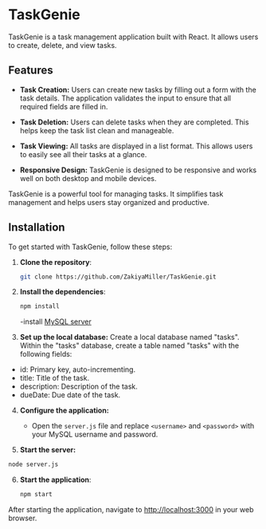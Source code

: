 # **TaskGenie**

TaskGenie is a task management application built with React. It allows users to create, delete, and view tasks.

## **Features**

- **Task Creation:** Users can create new tasks by filling out a form with the task details. The application validates the input to ensure that all required fields are filled in.

- **Task Deletion:** Users can delete tasks when they are completed. This helps keep the task list clean and manageable.

- **Task Viewing:** All tasks are displayed in a list format. This allows users to easily see all their tasks at a glance.

- **Responsive Design:** TaskGenie is designed to be responsive and works well on both desktop and mobile devices.

TaskGenie is a powerful tool for managing tasks. It simplifies task management and helps users stay organized and productive.



## **Installation**

To get started with TaskGenie, follow these steps:

1. **Clone the repository**:

    ```bash
    git clone https://github.com/ZakiyaMiller/TaskGenie.git
    ```

2. **Install the dependencies**:

    ```bash
    npm install
    ```
    -install [MySQL server](https://dev.mysql.com/downloads/mysql/)

3. **Set up the local database:**
Create a local database named "tasks".
Within the "tasks" database, create a table named "tasks" with the following fields:
- id: Primary key, auto-incrementing.
- title: Title of the task.
- description: Description of the task.
- dueDate: Due date of the task.

4. **Configure the application:**
   - Open the `server.js` file and replace `<username>` and `<password>` with your MySQL username and password.
   
5. **Start the server:**
```bash
node server.js
```

6. **Start the application**:

    ```bash
    npm start
    ```

After starting the application, navigate to [http://localhost:3000](http://localhost:3000/) in your web browser.
